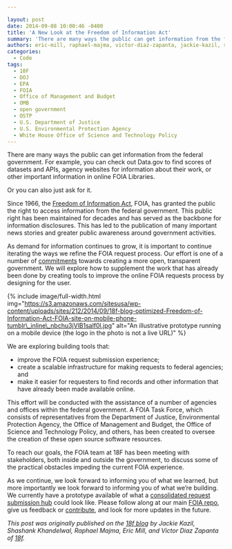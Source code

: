 ```yaml
---

layout: post
date: 2014-09-08 10:00:46 -0400
title: 'A New Look at the Freedom of Information Act'
summary: 'There are many ways the public can get information from the federal government. For example, you can check out Data.gov to find scores of datasets and APIs, agency websites for information about their work, or other important information in online FOIA Libraries. Or you can also just ask for it. Since 1966, the Freedom of'
authors: eric-mill, raphael-majma, victor-diaz-zapanta, jackie-kazil, shashank-khandelwal
categories:
  - Code
tags:
  - 18F
  - DOJ
  - EPA
  - FOIA
  - Office of Management and Budget
  - OMB
  - open government
  - OSTP
  - U.S. Department of Justice
  - U.S. Environmental Protection Agency
  - White House Office of Science and Technology Policy
---
```


There are many ways the public can get information from the federal government. For example, you can check out Data.gov to find scores of datasets and APIs, agency websites for information about their work, or other important information in online FOIA Libraries.

Or you can also just ask for it.

Since 1966, the [Freedom of Information Act](http://www.foia.gov/about.html), FOIA, has granted the public the right to access information from the federal government. This public right has been maintained for decades and has served as the backbone for information disclosures. This has led to the publication of many important news stories and greater public awareness around government activities.

As demand for information continues to grow, it is important to continue iterating the ways we refine the FOIA request process. Our effort is one of a number of [commitments](http://www.whitehouse.gov/sites/default/files/docs/us_national_action_plan_6p.pdf) towards creating a more open, transparent government. We will explore how to supplement the work that has already been done by creating tools to improve the online FOIA requests process by designing for the user.


{% include image/full-width.html img="https://s3.amazonaws.com/sitesusa/wp-content/uploads/sites/212/2014/09/18f-blog-optimized-Freedom-of-Information-Act-FOIA-site-on-mobile-phone-tumblr\_inline\_nbchu3jVlB1salf0l.jpg" alt="An illustrative prototype running on a mobile device (the logo in the photo is not a live URL)" %}

We are exploring building tools that:

  * improve the FOIA request submission experience;
  * create a scalable infrastructure for making requests to federal agencies; and
  * make it easier for requesters to find records and other information that have already been made available online.

This effort will be conducted with the assistance of a number of agencies and offices within the federal government. A FOIA Task Force, which consists of representatives from the Department of Justice, Environmental Protection Agency, the Office of Management and Budget, the Office of Science and Technology Policy, and others, has been created to oversee the creation of these open source software resources.

To reach our goals, the FOIA team at 18F has been meeting with stakeholders, both inside and outside the government, to discuss some of the practical obstacles impeding the current FOIA experience.

As we continue, we look forward to informing you of what we learned, but more importantly we look forward to informing you of what we’re building. We currently have a prototype available of what a [consolidated request submission hub](https://github.com/18F/foia-design/pull/40) could look like. Please follow along at our main [FOIA repo](https://github.com/18F/foia), give us feedback or [contribute](http://18fblog.tumblr.com/post/94543290971/the-contributors-guide-to-18f-code-for-the-common), and look for more updates in the future.

_This post was originally published on the [18f blog](http://18fblog.tumblr.com/) by Jackie Kazil, Shashank Khandelwal, Raphael Majma, Eric Mill, and Victor Diaz Zapanta of [18f](https://18f.gsa.gov/)._